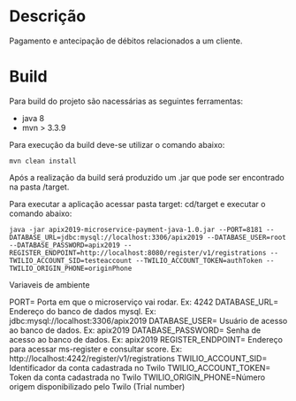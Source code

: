 # Descrição
Pagamento e antecipação de débitos relacionados
a um cliente.

# Build
Para build do projeto são nacessárias as seguintes ferramentas:

* java 8
* mvn > 3.3.9

Para execução da build deve-se utilizar o comando abaixo:

```
mvn clean install
```

Após a realização da build será produzido um .jar que pode ser encontrado na pasta /target.

Para executar a aplicação acessar pasta target: cd/target e executar o comando abaixo:

```
java -jar apix2019-microservice-payment-java-1.0.jar --PORT=8181 --DATABASE_URL=jdbc:mysql://localhost:3306/apix2019 --DATABASE_USER=root --DATABASE_PASSWORD=apix2019 --REGISTER_ENDPOINT=http://localhost:8080/register/v1/registrations --TWILIO_ACCOUNT_SID=testeaccount --TWILIO_ACCOUNT_TOKEN=authToken --TWILIO_ORIGIN_PHONE=originPhone
```

Variaveis de ambiente

PORT= Porta em que o microserviço vai rodar. Ex: 4242
DATABASE_URL= Endereço do banco de dados mysql. Ex: jdbc:mysql://localhost:3306/apix2019
DATABASE_USER= Usuário de acesso ao banco de dados. Ex: apix2019
DATABASE_PASSWORD= Senha de acesso ao banco de dados. Ex: apix2019
REGISTER_ENDPOINT= Endereço para acessar ms-register e consultar score. Ex: http://localhost:4242/register/v1/registrations
TWILIO_ACCOUNT_SID= Identificador da conta cadastrada no Twilo
TWILIO_ACCOUNT_TOKEN= Token da conta cadastrada no Twilo
TWILIO_ORIGIN_PHONE=Número origem disponibilizado pelo Twilo (Trial number)
